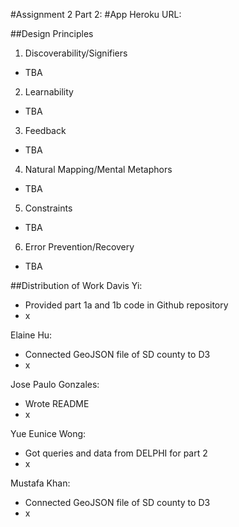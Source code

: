 #Assignment 2 Part 2:
#App Heroku URL:

##Design Principles
1. Discoverability/Signifiers
- TBA

2. Learnability
- TBA

3. Feedback
- TBA

4. Natural Mapping/Mental Metaphors
- TBA

5. Constraints
- TBA

6. Error Prevention/Recovery
- TBA


##Distribution of Work
Davis Yi:
- Provided part 1a and 1b code in Github repository
- x

Elaine Hu:
- Connected GeoJSON file of SD county to D3
- x

Jose Paulo Gonzales:
- Wrote README
- x

Yue Eunice Wong:
- Got queries and data from DELPHI for part 2
- x

Mustafa Khan:
- Connected GeoJSON file of SD county to D3
- x
